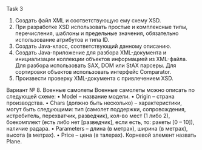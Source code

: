 Task 3

1.	Создать файл XML и соответствующую ему схему XSD.
2.	При разработке XSD использовать простые и комплексные типы, перечисления, шаблоны и предельные значения, обязательно использование атрибутов и типа ID.
3.	Создать Java-класс, соответствующий данному описанию.
4.	Создать Java-приложение для разбора XML-документа и инициализации коллекции объектов информацией из XML-файла. Для разбора использовать SAX, DOM или StAX парсеры. Для сортировки объектов использовать интерфейс Comparator.
5.	Произвести проверку XML-документа с привлечением XSD.

Вариант № 8. Военные самолеты
Военные самолеты можно описать по следующей схеме:
•	Model – название модели.
•	Origin – страна производства.
•	Chars (должно быть несколько) – характеристики, могут быть следующими: тип (самолет поддержки, сопровождения, истребитель, перехватчик, разведчик), кол-во мест (1 либо 2), боекомплект (есть либо нет [разведчик], если есть, то: ракеты [0 – 10]), наличие радара.
•	Parameters – длина (в метрах), ширина (в метрах), высота (в метрах).
•	Price – цена (в талерах).
Корневой элемент назвать Plane.
